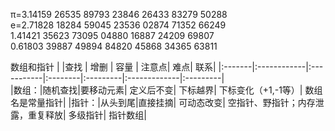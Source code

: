π=3.14159 26535 89793 23846 26433 83279 50288  
e=2.71828 18284 59045 23536 02874 71352 66249  
  1.41421 35623 73095 04880 16887 24209 69807  
  0.61803 39887 49894 84820 45868 34365 63811  
  
数组和指针
|       |查找  |  增删  |                 容量  |      注意点|                          难点|               联系|
|:-------|:------------|:-----------|:--------|:---------|:-------------|:---------|        
|数组：|随机查找|要移动元素|  定义后不变|  下标越界|                        下标变化（+1,-1等）|  数组名是常量指针|
|指针：|从头到尾|直接挂摘|          可动态改变|   空指针、野指针；内存泄露，重复释放|  多级指针|            指针数组|
